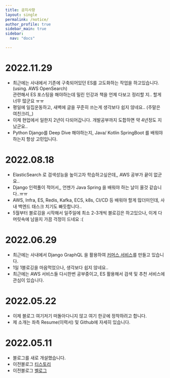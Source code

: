 ```yaml
---
title: 공지사항
layout: single
permalink: /notice/
author_profile: true
sidebar_main: true
sidebar:
  nav: "docs"

---
```

<div class="notice--danger">
  <h1> 2022.11.29 </h1>
  <ul>
    <li> 최근에는 사내에서 기존에 구축되어있던 ES를 고도화하는 작업을 하고있습니다.  (using. AWS OpenSearch)<br>관련해서 ES 포스팅을 해야하는데 밀린 인강과 책을 언제 다보고 정리할 지.. 할게 너무 많군요 ㅠㅠ</li>
    <li> 평일에 일집운동하고, 새벽에 글을 꾸준히 쓰는게 생각보다 쉽지 않네요.. (주말은 여친크리,,) </li>
    <li> 이제 현업에서 일한지 2년이 다되어갑니다. 개발공부까지 도합하면 약 4년정도 지났군요..</li>
    <li> Python Django를 Deep Dive 해야하는지, Java/ Kotlin SpringBoot 를 배워야하는지 항상 고민입니다.</li>
  </ul>
</div>


<div class="notice--success">
  <h1> 2022.08.18 </h1>
  <ul>
    <li> ElasticSearch 로 검색성능을 높이고자 학습하고싶은데,, AWS 공부가 끝이 없군요.. </li>
    <li> Django 인력풀이 적어서,, 언젠가 Java Spring 을 배워야 하는 날이 올것 같습니다..ㅠㅠ </li>
    <li> AWS, Infra, ES, Redis, Kafka, ECS, k8s, CI/CD 등 배워야 할게 많더미인데, 사내 백엔드 태스크 치기도 빠듯합니다..</li>
    <li> 5월부터 블로깅을 시작해서 일주일에 최소 2-3개씩 블로깅은 하고있으나, 이게 다 머릿속에 남을지 가끔 걱정이 드네요 :( </li>
  </ul>
</div>



<div class="notice--danger">
  <h1> 2022.06.29 </h1>
  <ul>
    <li> 최근에는 사내에서 Django GraphQL 을 활용하여 <a href="https://v.fitpetmall.com/mall">커머스 서비스</a>를 만들고 있습니다. </li>
    <li> 1일 1블로깅을 마음먹었으나, 생각보다 쉽지 않네요.. </li>
    <li> 최근에는 AWS 서비스들 다시한번 공부중이고, ES 활용해서 검색 및 추천 서비스에 관심이 있습니다.</li>
  </ul>
</div>




<div class="notice--success">
  <h1> 2022.05.22 </h1>
  <ul>
    <li> 이제 블로그 여기저기 떠돌아다니지 않고 여기 한곳에 정착하려고 합니다. </li>
    <li> 제 소개는 좌측 Resume(이력서) 및 Github에 자세히 있습니다. </li>
  </ul>
</div>



<div class="notice--danger">
  <h1> 2022.05.11 </h1>
  <ul>
    <li> 블로그를 새로 개설했습니다. </li>
    <li> 이전블로그 <a href="https://renine94.tistory.com/" target="_blank">티스토리</a></li>
    <li> 이전블로그 <a href="https://velog.io/@94incheon" target="_blank">벨로그</a></li>
  </ul>
</div>
